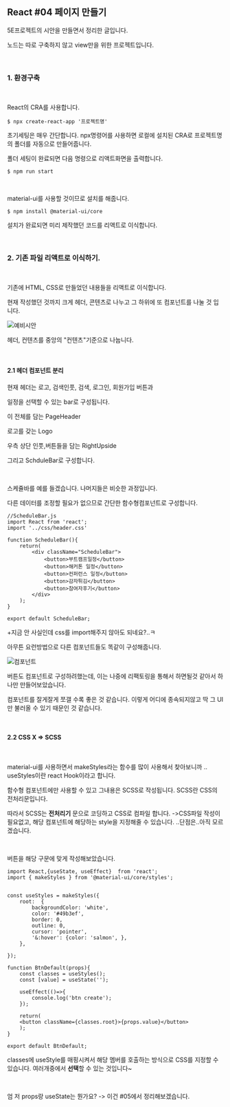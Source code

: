 ## React #04 페이지 만들기



5E프로젝트의 시안을 만들면서 정리한 글입니다.

노드는 따로 구축하지 않고 view만을 위한 프로젝트입니다.

<br>

### 1. 환경구축

<br>

React의 CRA를 사용합니다.

```shell
$ npx create-react-app '프로젝트명'
```

초기세팅은 매우 간단합니다. npx명령어를 사용하면 로컬에 설치된 CRA로 프로젝트명의 폴더를 자동으로 만들어줍니다.

폴더 세팅이 완료되면 다음 명령으로 리액트화면을 출력합니다.

```shell
$ npm run start
```



<br>

material-ui를 사용할 것이므로 설치를 해줍니다.

```shell
$ npm install @material-ui/core	
```

설치가 완료되면 미리 제작했던 코드를 리액트로 이식합니다.

<br>

### 2. 기존 파일 리액트로 이식하기.

<br>

기존에 HTML, CSS로 만들었던 내용들을 리액트로 이식합니다.

현재 작성했던 것까지 크게 헤더, 콘텐츠로 나누고 그 하위에 또 컴포넌트를 나눌 것 입니다.

![예비시안](https://user-images.githubusercontent.com/55486644/85351004-a1c69500-b53d-11ea-84df-d63f2ec23d62.PNG)

헤더, 컨텐츠를 중앙의 "컨텐츠"기준으로 나눕니다.

<br>



#### 2.1 헤더 컴포넌트 분리

현재 헤더는 로고, 검색인풋, 검색, 로그인, 회원가입 버튼과

일정을 선택할 수 있는 bar로 구성됩니다.

이 전체를 담는 PageHeader

로고를 갖는 Logo

우측 상단 인풋,버튼들을 담는 RightUpside

그리고 SchduleBar로 구성합니다.

<br>

스케쥴바를 예를 들겠습니다. 나머지들은 비슷한 과정입니다.

다른 데이터를 조정할 필요가 없으므로 간단한 함수형컴포넌트로 구성합니다.

```react
//ScheduleBar.js
import React from 'react';
import '../css/header.css'

function ScheduleBar(){
    return(
        <div className="ScheduleBar">
            <button>부트캠프일정</button>
            <button>해커톤 일정</button>
            <button>컨퍼런스 일정</button>
            <button>감자튀김</button>
            <button>참여자후기</button>
        </div>
    );
}

export default ScheduleBar;
```

+지금 안 사실인데 css를 import해주지 않아도 되네요?..ㅋ

아무튼 요런방법으로 다른 컴포넌트들도 똑같이 구성해줍니다.

![컴포넌트](https://user-images.githubusercontent.com/55486644/85351428-af304f00-b53e-11ea-9cc0-9777acbeb2df.PNG)

버튼도 컴포넌트로 구성하려했는데, 이는 나중에 리팩토링을 통해서 하면될것 같아서 하나만 만들어보았습니다.

컴포넌트를 잘게잘게 쪼갤 수록 좋은 것 같습니다. 이렇게 어디에 종속되지않고 딱 그 UI만 불러올 수 있기 때문인 것 같습니다.

<br>

#### 2.2 CSS X => SCSS

<br>

material-ui를 사용하면서 makeStyles라는 함수를 많이 사용해서 찾아보니까 .. useStyles이란 react Hook이라고 합니다.

함수형 컴포넌트에만 사용할 수 있고 그내용은 SCSS로 작성됩니다. SCSS란 CSS의 전처리문입니다.

따라서 SCSS는 **전처리기** 문으로 코딩하고 CSS로 컴파일 합니다.  ->CSS파일 작성이 필요없고, 해당 컴포넌트에 해당하는 style을 지정해줄 수 있습니다. ..단점은..아직 모르겠습니다.

<br>

버튼을 해당 구문에 맞게 작성해보았습니다.

```react
import React,{useState, useEffect}  from 'react';
import { makeStyles } from '@material-ui/core/styles';


const useStyles = makeStyles({
    root:  {
        backgroundColor: 'white',
        color: '#49b3ef',
        border: 0,
        outline: 0,
        cursor: 'pointer',
        '&:hover': {color: 'salmon', },
    },

});

function BtnDefault(props){
    const classes = useStyles();
    const [value] = useState('');

    useEffect(()=>{
        console.log('btn create');
    });

    return(
    <button className={classes.root}>{props.value}</button>
    );
}

export default BtnDefault;
```

classes에 useStyle를 매핑시켜서 해당 멤버를 호출하는 방식으로 CSS를 지정할 수 있습니다. 여러개중에서 **선택**할 수 있는 것입니다~

<br>

엄 저 props랑 useState는 뭔가요? -> 이건 #05에서 정리해보겠습니다.

<br>

